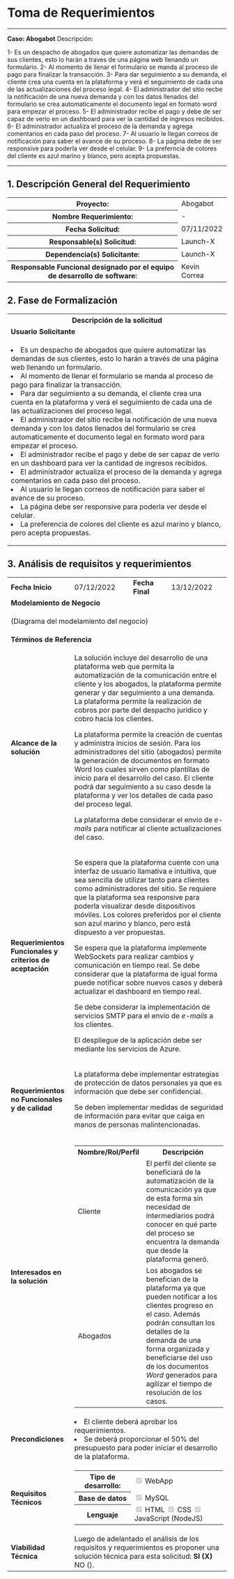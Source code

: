 # Toma de Requerimientos

-------------------------------------------------------------------------------------------------------------------------------------------------------------

**Caso: Abogabot**
Descripción:

1- Es un despacho de abogados que quiere automatizar las demandas de sus clientes, esto lo harán a traves de una página web llenando un formulario.
2- Al momento de llenar el formulario se manda al proceso de pago para finalizar la transacción.
3- Para dar seguimiento a su demanda, el cliente crea una cuenta en la plataforma y verá el seguimiento de cada una de las actualizaciones del proceso legal.
4- El administrador del sitio recbe la notificación de una nueva demanda y con los datos llenados del formulario se crea automaticamente el documento legal en formato word para empezar el proceso.
5- El administrador recibe el pago y debe de ser capaz de verlo en un dashboard para ver la cantidad de ingresos recibidos.
6- El administrador actualiza el proceso de la demanda y agrega comentarios en cada paso del proceso.
7- Al usuario le llegan correos de notificación para saber el avance de su proceso.
8- La página debe de ser responsive para poderla ver desde el celular.
9- La preferncia de colores del cliente es azul marino y blanco, pero acepta propuestas.

-------------------------------------------------------------------------------------------------------------------------------------------------------------


## 1. Descripción General del Requerimiento

<table>
    <tr>
        <th>Proyecto: </th>
        <td>Abogabot</td>
    </tr>
    <tr>
        <th>Nombre Requerimiento: </th>
        <td>-</td>
    </tr>
    <tr>
        <th>Fecha Solicitud: </th>
        <td>07/11/2022</td>
    </tr>
    <tr>
        <th>Responsable(s) Solicitud: </th>
        <td>Launch-X</td>
    </tr>
    <tr>
        <th>Dependencia(s) Solicitante: </th>
        <td>Launch-X</td>
    </tr>
    <tr>
        <th>Responsable Funcional designado por el equipo de desarrollo de software: </th>
        <td>Kevin Correa</td>
    </tr>
</table>

## 2. Fase de Formalización

<table>
    <tr>
        <th>Descripción de la solicitud</th>
    </tr>
    <tr>
        <td><b>Usuario Solicitante</b></td>
    </tr>
    <tr>
        <td>
            <p>
                <li>Es un despacho de abogados que quiere automatizar las demandas de sus clientes, esto lo harán a través de una página web llenando un formulario.</li>
                <li>Al momento de llenar el formulario se manda al proceso de pago para finalizar la transacción.</li>
                <li>Para dar seguimiento a su demanda, el cliente crea una cuenta en la plataforma y verá el seguimiento de cada una de las actualizaciones del proceso legal.</li>
                <li>El administrador del sitio recibe la notificación de una nueva demanda y con los datos llenados del formulario se crea automaticamente el documento legal en formato word para empezar el proceso.</li>
                <li>El administrador recibe el pago y debe de ser capaz de verlo en un dashboard para ver la cantidad de ingresos recibidos.</li>
                <li>El administrador actualiza el proceso de la demanda y agrega comentarios en cada paso del proceso.</li>
                <li>Al usuario le llegan correos de notificación para saber el avance de su proceso.</li>
                <li>La página debe ser responsive para poderla ver desde el celular.</li>
                <li>La preferencia de colores del cliente es azul marino y blanco, pero acepta propuestas.</li>
            </p>
        </td>
    </tr>
    <tr>
</table>

## 3. Análisis de requisitos y requerimientos

<table>
    <tr>
        <td><b>Fecha Inicio</b></td>
        <td>07/12/2022</td>
        <td><b>Fecha Final</b></td>
        <td>13/12/2022</td>
    </tr>
    <tr>
        <td colspan=4><b>Modelamiento de Negocio</b></td>
    </tr>
    <tr>
        <td colspan=4>
            <img src="">
            <p>(Diagrama del modelamiento del negocio)</p>
        </td>
    </tr>
    <tr>
        <td colspan=4><b>Términos de Referencia</b></td>
    </tr>
    <tr>
        <td colspan=1><b>Alcance de la solución</b></td>
        <td colspan=3>
            <p>La solución incluye del desarrollo de una plataforma web que permita la automatización de la comunicación entre el cliente y los abogados, la plataforma permite generar y dar seguimiento a una demanda. La plataforma permite la realización de cobros por parte del despacho jurídico y cobro hacia los clientes.</p>
            <p>La plataforma permite la creación de cuentas y administra inicios de sesión. Para los administradores del sitio (abogados) permite la generación de documentos en formato Word los cuales sirven como plantillas de inicio para el desarrollo del caso. El cliente podrá dar seguimiento a su caso desde la plataforma y ver los detalles de cada paso del proceso legal.</p>
            <p>La plataforma debe considerar el envío de <i>e-mails</i> para notificar al cliente actualizaciones del caso.</p>
        </td>
    </tr>
    <tr>
        <td colspan=1><b>Requerimientos Funcionales y criterios de aceptación</b></td>
        <td colspan=3>
            <p>Se espera que la plataforma cuente con una interfaz de usuario llamativa e intuitiva, que sea sencilla de utilizar tanto para clientes como administradores del sitio. Se requiere que la plataforma sea responsive para poderla visualizar desde dispositivos móviles. Los colores preferidos por el cliente son azul marino y blanco, pero está dispuesto a ver propuestas.
            </p>
            <p>Se espera que la plataforma implemente WebSockets para realizar cambios y comunicación en tiempo real. Se debe considerar que la plataforma de igual forma puede notificar sobre nuevos casos y deberá actualizar el dashboard en tiempo real.</p>
            <p>Se debe considerar la implementación de servicios SMTP para el envío de <i>e-mails</i> a los clientes.</p>
            <p>El despliegue de la aplicación debe ser mediante los servicios de Azure.</p>
        </td>
    </tr>
    <tr>
        <td colspan=1><b>Requerimientos no Funcionales y de calidad </b></td>
        <td colspan=3>
            <p>La plataforma debe implementar estrategias de protección de datos personales ya que es información que debe ser confidencial.</p>
            <p>Se deben implementar medidas de seguridad de información para evitar que caiga en manos de personas malintencionadas.</p>
        </td>
    </tr>
    <tr>
        <td colspan=1><b>Interesados en la solución</b></td>
        <td colspan=3>
            <table>
                <tr>
                    <th>Nombre/Rol/Perfil</th>
                    <th>Descripción</th>
                </tr>
                <tr>
                    <td>Cliente</td>
                    <td>El perfil del cliente se beneficiará de la automatización de la comunicación ya que de esta forma sin necesidad de intermediarios podrá conocer en qué parte del proceso se encuentra la demanda que desde la plataforma generó.</td>
                </tr>
                <tr>
                    <td>Abogados</td>
                    <td>Los abogados se benefician de la plataforma ya que pueden notificar a los clientes progreso en el caso. Además podrán consultan los detalles de la demanda de una forma organizada y beneficiarse del uso de los documentos <i>Word</i> generados para agilizar el tiempo de resolución de los casos.</td>
                </tr>
            </table>
        </td>
    </tr>
    <tr>
        <td colspan=1><b>Precondiciones</b></td>
        <td colspan=3>
            <li>El cliente deberá aprobar los requerimientos.</li>
            <li>Se deberá proporcionar el 50% del presupuesto para poder iniciar el desarrollo de la plataforma.</li>
        </td>
    </tr>
    <tr>
        <td colspan=1><b>Requisitos Técnicos</b></td>
        <td colspan=3>
            <table>
                <tr>
                    <th>Tipo de desarrollo: </th>
                    <td>
                        <input type="checkbox" name="web-serv" checked disabled>
                        <label for="web-serv">WebApp</label>
                    </td>
                </tr>
                <tr>
                    <th>Base de datos</th>
                    <td>
                        <input type="checkbox" name="database" checked disabled>
                        <label for="database">MySQL</label>
                    </td>
                </tr>
                <tr>
                    <th>Lenguaje</th>
                    <td>
                        <input type="checkbox" name="database" checked disabled>
                        <label for="database">HTML</label>
                        <input type="checkbox" name="database" checked disabled>
                        <label for="database">CSS</label>
                        <input type="checkbox" name="database" checked disabled>
                        <label for="database">JavaScript (NodeJS)</label>
                    </td>
                </tr>
            </table>
        </td>
    </tr>
    <tr>
        <td colspan=1><b>Viabilidad Técnica</b></td>
        <td colspan=3>
            Luego de adelantado el análisis de los requisitos y requerimientos es proponer una solución técnica para esta solicitud: <b>SI (X)</b> NO ().
        </td>
    </tr>
</table>
